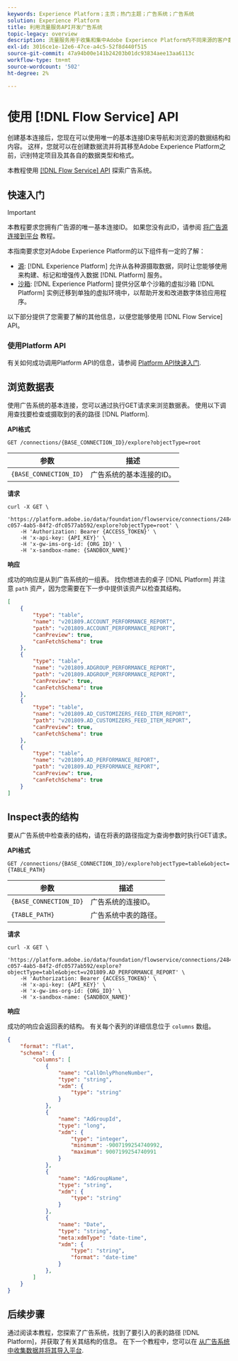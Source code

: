 ```yaml
---
keywords: Experience Platform；主页；热门主题；广告系统；广告系统
solution: Experience Platform
title: 利用流量服务API开发广告系统
topic-legacy: overview
description: 流量服务用于收集和集中Adobe Experience Platform内不同来源的客户数据。 该服务提供了用户界面和RESTful API，所有受支持的源都可从中连接。 本教程使用流量服务API来探索广告系统。
exl-id: 3016ce1e-12e6-47ce-a4c5-52f8d440f515
source-git-commit: 47a94b00e141b24203b01dc93834aee13aa6113c
workflow-type: tm+mt
source-wordcount: '502'
ht-degree: 2%

---
```


# 使用 [!DNL Flow Service] API

创建基本连接后，您现在可以使用唯一的基本连接ID来导航和浏览源的数据结构和内容。 这样，您就可以在创建数据流并将其移至Adobe Experience Platform之前，识别特定项目及其各自的数据类型和格式。

本教程使用 [[!DNL Flow Service] API](https://www.adobe.io/experience-platform-apis/references/flow-service/) 探索广告系统。

## 快速入门

>[!IMPORTANT]
>
>本教程要求您拥有广告源的唯一基本连接ID。 如果您没有此ID，请参阅 [将广告源连接到平台](../../api/create/advertising/ads.md) 教程。

本指南要求您对Adobe Experience Platform的以下组件有一定的了解：

* [源](../../../home.md): [!DNL Experience Platform] 允许从各种源摄取数据，同时让您能够使用来构建、标记和增强传入数据 [!DNL Platform] 服务。
* [沙箱](../../../../sandboxes/home.md): [!DNL Experience Platform] 提供分区单个沙箱的虚拟沙箱 [!DNL Platform] 实例迁移到单独的虚拟环境中，以帮助开发和改进数字体验应用程序。

以下部分提供了您需要了解的其他信息，以便您能够使用 [!DNL Flow Service] API。

### 使用Platform API

有关如何成功调用Platform API的信息，请参阅 [Platform API快速入门](../../../../landing/api-guide.md).

## 浏览数据表

使用广告系统的基本连接，您可以通过执行GET请求来浏览数据表。 使用以下调用查找要检查或摄取到的表的路径 [!DNL Platform].

**API格式**

```https
GET /connections/{BASE_CONNECTION_ID}/explore?objectType=root
```

| 参数 | 描述 |
| --- | --- |
| `{BASE_CONNECTION_ID}` | 广告系统的基本连接的ID。 |

**请求**

```shell
curl -X GET \
    'https://platform.adobe.io/data/foundation/flowservice/connections/2484f2df-c057-4ab5-84f2-dfc0577ab592/explore?objectType=root' \
    -H 'Authorization: Bearer {ACCESS_TOKEN}' \
    -H 'x-api-key: {API_KEY}' \
    -H 'x-gw-ims-org-id: {ORG_ID}' \
    -H 'x-sandbox-name: {SANDBOX_NAME}'
```

**响应**

成功的响应是从到广告系统的一组表。 找你想进去的桌子 [!DNL Platform] 并注意 `path` 资产，因为您需要在下一步中提供该资产以检查其结构。

```json
[
    {
        "type": "table",
        "name": "v201809.ACCOUNT_PERFORMANCE_REPORT",
        "path": "v201809.ACCOUNT_PERFORMANCE_REPORT",
        "canPreview": true,
        "canFetchSchema": true
    },
    {
        "type": "table",
        "name": "v201809.ADGROUP_PERFORMANCE_REPORT",
        "path": "v201809.ADGROUP_PERFORMANCE_REPORT",
        "canPreview": true,
        "canFetchSchema": true
    },
    {
        "type": "table",
        "name": "v201809.AD_CUSTOMIZERS_FEED_ITEM_REPORT",
        "path": "v201809.AD_CUSTOMIZERS_FEED_ITEM_REPORT",
        "canPreview": true,
        "canFetchSchema": true
    },
    {
        "type": "table",
        "name": "v201809.AD_PERFORMANCE_REPORT",
        "path": "v201809.AD_PERFORMANCE_REPORT",
        "canPreview": true,
        "canFetchSchema": true
    }
]
```

## Inspect表的结构

要从广告系统中检查表的结构，请在将表的路径指定为查询参数时执行GET请求。

**API格式**

```http
GET /connections/{BASE_CONNECTION_ID}/explore?objectType=table&object={TABLE_PATH}
```

| 参数 | 描述 |
| --- | --- |
| `{BASE_CONNECTION_ID}` | 广告系统的连接ID。 |
| `{TABLE_PATH}` | 广告系统中表的路径。 |

**请求**

```shell
curl -X GET \
    'https://platform.adobe.io/data/foundation/flowservice/connections/2484f2df-c057-4ab5-84f2-dfc0577ab592/explore?objectType=table&object=v201809.AD_PERFORMANCE_REPORT' \
    -H 'Authorization: Bearer {ACCESS_TOKEN}' \
    -H 'x-api-key: {API_KEY}' \
    -H 'x-gw-ims-org-id: {ORG_ID}' \
    -H 'x-sandbox-name: {SANDBOX_NAME}'
```

**响应**

成功的响应会返回表的结构。 有关每个表列的详细信息位于 `columns` 数组。

```json
{
    "format": "flat",
    "schema": {
        "columns": [
            {
                "name": "CallOnlyPhoneNumber",
                "type": "string",
                "xdm": {
                    "type": "string"
                }
            },
            {
                "name": "AdGroupId",
                "type": "long",
                "xdm": {
                    "type": "integer",
                    "minimum": -9007199254740992,
                    "maximum": 9007199254740991
                }
            },
            {
                "name": "AdGroupName",
                "type": "string",
                "xdm": {
                    "type": "string"
                }
            },
            {
                "name": "Date",
                "type": "string",
                "meta:xdmType": "date-time",
                "xdm": {
                    "type": "string",
                    "format": "date-time"
                }
            },
        ]
    }
}
```

## 后续步骤

通过阅读本教程，您探索了广告系统，找到了要引入的表的路径 [!DNL Platform]，并获取了有关其结构的信息。 在下一个教程中，您可以在 [从广告系统中收集数据并将其导入平台](../collect/advertising.md).

